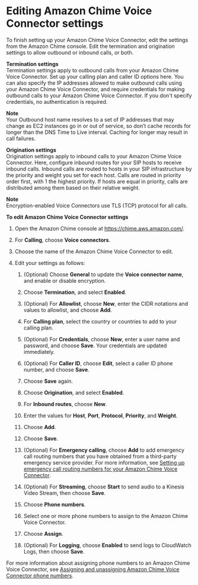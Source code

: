 # Editing Amazon Chime Voice Connector settings<a name="edit-voicecon"></a>

To finish setting up your Amazon Chime Voice Connector, edit the settings from the Amazon Chime console\. Edit the termination and origination settings to allow outbound or inbound calls, or both\.

**Termination settings**  
Termination settings apply to outbound calls from your Amazon Chime Voice Connector\. Set up your calling plan and caller ID options here\. You can also specify the IP addresses allowed to make outbound calls using your Amazon Chime Voice Connector, and require credentials for making outbound calls to your Amazon Chime Voice Connector\. If you don't specify credentials, no authentication is required\.

**Note**  
Your Outbound host name resolves to a set of IP addresses that may change as EC2 instances go in or out of service, so don’t cache records for longer than the DNS Time to Live interval\. Caching for longer may result in call failures\.

**Origination settings**  
Origination settings apply to inbound calls to your Amazon Chime Voice Connector\. Here, configure inbound routes for your SIP hosts to receive inbound calls\. Inbound calls are routed to hosts in your SIP infrastructure by the priority and weight you set for each host\. Calls are routed in priority order first, with 1 the highest priority\. If hosts are equal in priority, calls are distributed among them based on their relative weight\.

**Note**  
Encryption\-enabled Voice Connectors use TLS \(TCP\) protocol for all calls\.

**To edit Amazon Chime Voice Connector settings**

1. Open the Amazon Chime console at [https://chime\.aws\.amazon\.com/](https://chime.aws.amazon.com)\.

1. For **Calling**, choose **Voice connectors**\.

1. Choose the name of the Amazon Chime Voice Connector to edit\.

1. Edit your settings as follows:

   1. \(Optional\) Choose **General** to update the **Voice connector name**, and enable or disable encryption\.

   1. Choose **Termination**, and select **Enabled**\.

   1. \(Optional\) For **Allowlist**, choose **New**, enter the CIDR notations and values to allowlist, and choose **Add**\.

   1. For **Calling plan**, select the country or countries to add to your calling plan\.

   1. \(Optional\) For **Credentials**, choose **New**, enter a user name and password, and choose **Save**\. Your credentials are updated immediately\.

   1. \(Optional\) For **Caller ID**, choose **Edit**, select a caller ID phone number, and choose **Save**\.

   1. Choose **Save** again\.

   1. Choose **Origination**, and select **Enabled**\.

   1. For **Inbound routes**, choose **New**\.

   1. Enter the values for **Host**, **Port**, **Protocol**, **Priority**, and **Weight**\.

   1. Choose **Add**\.

   1. Choose **Save**\.

   1. \(Optional\) For **Emergency calling**, choose **Add** to add emergency call routing numbers that you have obtained from a third\-party emergency service provider\. For more information, see [Setting up emergency call routing numbers for your Amazon Chime Voice Connector](chime-voice-connector-emergency-calling.md)\.

   1. \(Optional\) For **Streaming**, choose **Start** to send audio to a Kinesis Video Stream, then choose **Save**\.

   1. Choose **Phone numbers**\.

   1. Select one or more phone numbers to assign to the Amazon Chime Voice Connector\.

   1. Choose **Assign**\.

   1. \(Optional\) For **Logging**, choose **Enabled** to send logs to CloudWatch Logs, then choose **Save**\.

For more information about assigning phone numbers to an Amazon Chime Voice Connector, see [Assigning and unassigning Amazon Chime Voice Connector phone numbers](assign-voicecon.md)\.